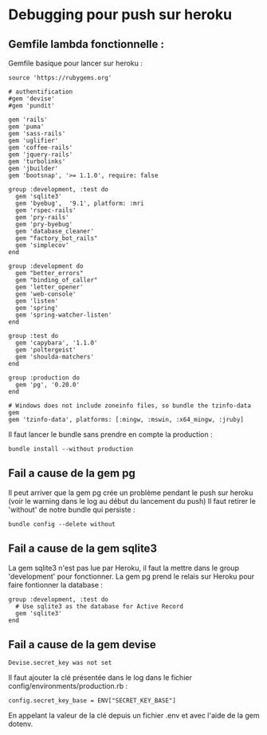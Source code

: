 # Debugging pour push sur heroku

## Gemfile lambda fonctionnelle :
Gemfile basique pour lancer sur heroku :
```
source 'https://rubygems.org'

# authentification
#gem 'devise'
#gem 'pundit'

gem 'rails'
gem 'puma'
gem 'sass-rails'
gem 'uglifier'
gem 'coffee-rails'
gem 'jquery-rails'
gem 'turbolinks'
gem 'jbuilder'
gem 'bootsnap', '>= 1.1.0', require: false

group :development, :test do
  gem 'sqlite3'
  gem 'byebug',  '9.1', platform: :mri
  gem 'rspec-rails'
  gem 'pry-rails'
  gem 'pry-byebug'
  gem 'database_cleaner'
  gem "factory_bot_rails"
  gem 'simplecov'
end

group :development do
  gem "better_errors"
  gem "binding_of_caller"
  gem 'letter_opener'
  gem 'web-console'
  gem 'listen'
  gem 'spring'
  gem 'spring-watcher-listen'
end

group :test do
  gem 'capybara', '1.1.0'
  gem 'poltergeist'
  gem 'shoulda-matchers'
end

group :production do
  gem 'pg', '0.20.0'
end

# Windows does not include zoneinfo files, so bundle the tzinfo-data gem
gem 'tzinfo-data', platforms: [:mingw, :mswin, :x64_mingw, :jruby]
```
Il faut lancer le bundle sans prendre en compte la production :
```
bundle install --without production
```

## Fail a cause de la gem pg 
Il peut arriver que la gem pg crée un problème pendant le push sur heroku (voir le warning dans le log au début du lancement du push)
Il faut retirer le 'without' de notre bundle qui persiste :
```
bundle config --delete without
```

## Fail a cause de la gem sqlite3
La gem sqlite3 n'est pas lue par Heroku, il faut la mettre dans le group 'development' pour fonctionner. La gem pg prend le relais sur Heroku pour faire fontionner la database :
```
group :development, :test do
  # Use sqlite3 as the database for Active Record
  gem 'sqlite3'
end
```
## Fail a cause de la gem devise
```
Devise.secret_key was not set
```
Il faut ajouter la clé présentée dans le log dans le fichier config/environments/production.rb :
```
config.secret_key_base = ENV["SECRET_KEY_BASE"]
```
En appelant la valeur de la clé depuis un fichier .env et avec l'aide de la gem dotenv.
